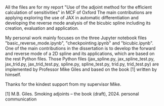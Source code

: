 All the files are for my report "Use of the adjoint method for the efficient calculation of sensitivities" in MCF of Oxford
The main contributions are applying exploring the use of JAX in automatic differentiation and developing the reverse mode analysis of the bicubic spline including its creation, evaluation and application.

My personal work mainly focuses on the three Jupyter notebook files "basic_reverse_mode.ipynb", "checkpointing.ipynb" and "bicubic.ipynb".
One of the main contributions in the dissertation is to develop the forward and reverse mode of a 2D spline and its applications, which are based on the rest Python files. Those Python files (jax_spline.py, jax_spline_test.py, jax_trid.py, jax_trid_test.py, spline.py, spline_test.py, trid.py, trid_test.py) are implemented by Professor Mike Giles and based on the book [1] written by himself.

Thanks for the kindest support from my supervisor Mike.

[1] M.B. Giles. Smoking adjoints – the book (draft), 2024. personal communication
